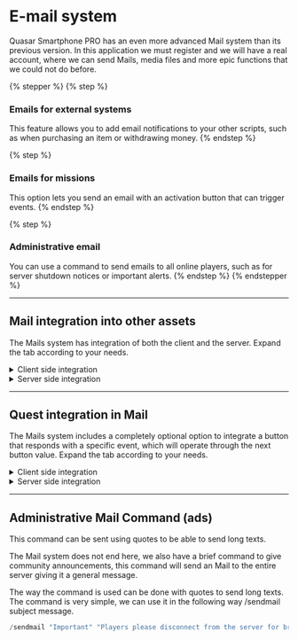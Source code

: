 # E-mail system

Quasar Smartphone PRO has an even more advanced Mail system than its previous version. In this application we must register and we will have a real account, where we can send Mails, media files and more epic functions that we could not do before.

{% stepper %}
{% step %}
### Emails for external systems

This feature allows you to add email notifications to your other scripts, such as when purchasing an item or withdrawing money.
{% endstep %}

{% step %}
### **Emails for missions**

This option lets you send an email with an activation button that can trigger events.
{% endstep %}

{% step %}
### **Administrative email**

You can use a command to send emails to all online players, such as for server shutdown notices or important alerts.
{% endstep %}
{% endstepper %}

***

## **Mail integration into other assets**

The Mails system has integration of both the client and the server. Expand the tab according to your needs.

<details>

<summary>Client side integration</summary>

```lua
-- Example of how to use the sendNewMail event.
RegisterCommand('mailTest', function(source)
    TriggerServerEvent('phone:sendNewMail', {
        sender = 'Movistar Plus',
        subject = 'Family telephone balance promotion',
        message = 'Enjoy the family balance at only $8.50 per month, what are you waiting for?'
    })
end, false)
```

</details>

<details>

<summary>Server side integration</summary>

```lua
-- Example of how to use the sendNewMail export.
RegisterCommand('mailTest', function(source)
    exports['qs-smartphone-pro']:sendNewMail(source, {
        sender = 'Quasar',
        subject = 'Es tu culpa',
        message = 'Es tu culpa que no haya un ejemplo de como usar esto...'
    })
end, false)
```

</details>

***

## Quest integration in Mail

The Mails system includes a completely optional option to integrate a button that responds with a specific event, which will operate through the next button value. Expand the tab according to your needs.

<details>

<summary>Client side integration</summary>

```lua
-- Example of how to use the sendNewMail event and Quest button!
RegisterCommand('mailTest', function(source)
    TriggerServerEvent('phone:sendNewMail', {
        sender = 'Movistar Plus',
        subject = 'Family telephone balance promotion',
        message = 'Enjoy the family balance at only $8.50 per month, what are you waiting for?'
        -- Execution example for the button
        button = {
            enabled = true,
            buttonEvent = 'phone:client:movistarEvent',
        }
    })
end, false)
```

</details>

<details>

<summary>Server side integration</summary>

```lua
-- Example of how to use the sendNewMail event and Quest button!
RegisterCommand('mailTestSv', function(source)
    exports['qs-smartphone-pro']:sendNewMail(source, {
        sender = 'Quasar',
        subject = 'Es tu culpa',
        message = 'Es tu culpa que no haya un ejemplo de como usar esto...',
        -- Execution example for the button
        button = {
            enabled = true,
            buttonEvent = 'phone:client:movistarEvent',
        }
    })
end, false)
```

</details>

***

## Administrative Mail Command (ads) <a href="#administrative-mail-command-a-ds" id="administrative-mail-command-a-ds"></a>

This command can be sent using quotes to be able to send long texts.

The Mail system does not end here, we also have a brief command to give community announcements, this command will send an Mail to the entire server giving it a general message.

The way the command is used can be done with quotes to send long texts. The command is very simple, we can use it in the following way /sendmail subject message.

```lua
/sendmail "Important" "Players please disconnect from the server for brief maintenance."
```
